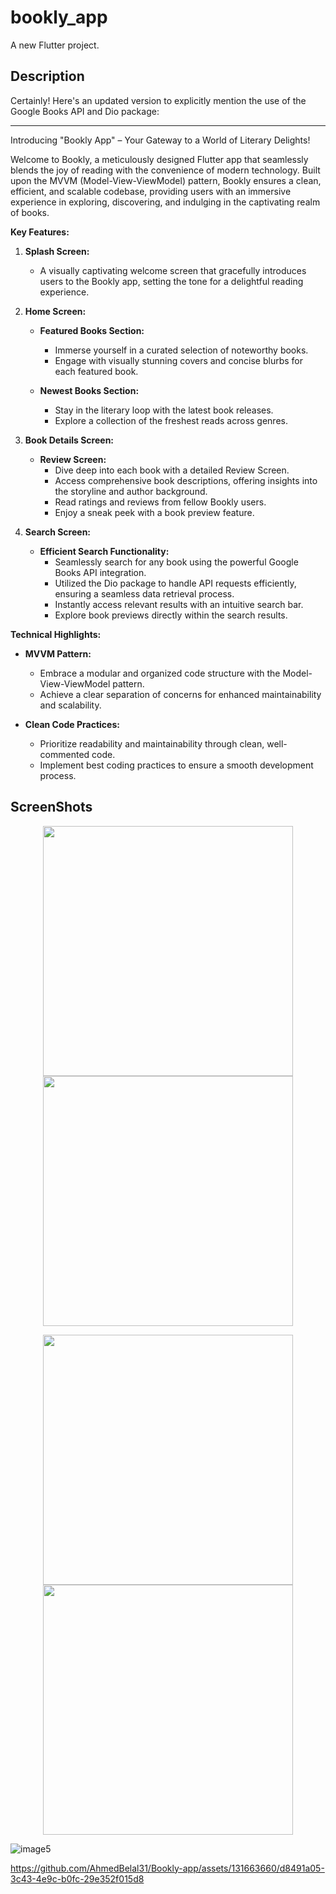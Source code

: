 # bookly_app

A new Flutter project.

## Description 
Certainly! Here's an updated version to explicitly mention the use of the Google Books API and Dio package:

---

Introducing "Bookly App" – Your Gateway to a World of Literary Delights!

Welcome to Bookly, a meticulously designed Flutter app that seamlessly blends the joy of reading with the convenience of modern technology. Built upon the MVVM (Model-View-ViewModel) pattern, Bookly ensures a clean, efficient, and scalable codebase, providing users with an immersive experience in exploring, discovering, and indulging in the captivating realm of books.

**Key Features:**

1. **Splash Screen:**
   - A visually captivating welcome screen that gracefully introduces users to the Bookly app, setting the tone for a delightful reading experience.

2. **Home Screen:**
   - **Featured Books Section:**
     - Immerse yourself in a curated selection of noteworthy books.
     - Engage with visually stunning covers and concise blurbs for each featured book.
   
   - **Newest Books Section:**
     - Stay in the literary loop with the latest book releases.
     - Explore a collection of the freshest reads across genres.

3. **Book Details Screen:**
   - **Review Screen:**
     - Dive deep into each book with a detailed Review Screen.
     - Access comprehensive book descriptions, offering insights into the storyline and author background.
     - Read ratings and reviews from fellow Bookly users.
     - Enjoy a sneak peek with a book preview feature.

4. **Search Screen:**
   - **Efficient Search Functionality:**
     - Seamlessly search for any book using the powerful Google Books API integration.
     - Utilized the Dio package to handle API requests efficiently, ensuring a seamless data retrieval process.
     - Instantly access relevant results with an intuitive search bar.
     - Explore book previews directly within the search results.

**Technical Highlights:**
   - **MVVM Pattern:**
     - Embrace a modular and organized code structure with the Model-View-ViewModel pattern.
     - Achieve a clear separation of concerns for enhanced maintainability and scalability.

   - **Clean Code Practices:**
     - Prioritize readability and maintainability through clean, well-commented code.
     - Implement best coding practices to ensure a smooth development process.


## ScreenShots 

<p align="center">
  <img src="https://github.com/AhmedBelal31/Bookly-app/assets/131663660/a3ab96ec-af81-4be7-b72b-ac91c3590f63" width="400" />
  <img src="https://github.com/AhmedBelal31/Bookly-app/assets/131663660/c1d79777-9c8c-46da-802b-ea462844abe2" width="400" />
</p>


<p align="center">
  <img src="https://github.com/AhmedBelal31/Bookly-app/assets/131663660/24b30fbe-37e3-4a8e-8a59-b1082540240e" width="400" />
  <img src="https://github.com/AhmedBelal31/Bookly-app/assets/131663660/a2795a00-f489-4b5d-b4fc-9f3674067af7" width="400" />
</p>

![image5](https://github.com/AhmedBelal31/Bookly-app/assets/131663660/46e07f06-3cb0-42a3-a6b3-5bdc00e5d318)



https://github.com/AhmedBelal31/Bookly-app/assets/131663660/d8491a05-3c43-4e9c-b0fc-29e352f015d8




